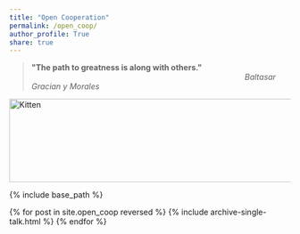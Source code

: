 ```yaml
---
title: "Open Cooperation"
permalink: /open_coop/
author_profile: True
share: true
---
```


> **"The path to greatness is along with others."**  
>&nbsp;&nbsp;&nbsp;&nbsp;&nbsp;&nbsp;&nbsp;&nbsp;&nbsp;&nbsp;&nbsp;&nbsp;&nbsp;&nbsp;&nbsp;&nbsp;&nbsp;&nbsp; &nbsp;&nbsp;&nbsp;&nbsp;&nbsp;&nbsp;&nbsp;&nbsp;&nbsp; &nbsp;&nbsp;&nbsp;&nbsp;&nbsp;&nbsp;&nbsp;&nbsp;&nbsp; &nbsp;&nbsp;&nbsp;&nbsp;&nbsp;&nbsp;&nbsp;&nbsp;&nbsp;&nbsp;&nbsp;&nbsp;&nbsp;&nbsp;&nbsp;&nbsp;&nbsp;&nbsp;&nbsp;&nbsp;&nbsp;&nbsp;&nbsp;&nbsp;&nbsp;&nbsp;&nbsp; &nbsp;&nbsp;&nbsp;&nbsp;&nbsp;&nbsp;&nbsp;&nbsp;&nbsp; &nbsp;&nbsp;&nbsp;&nbsp;&nbsp;&nbsp;&nbsp;&nbsp;&nbsp; &nbsp;&nbsp;&nbsp;&nbsp;&nbsp;&nbsp;&nbsp;&nbsp;&nbsp;                                    *Baltasar Gracian y Morales*  

<img src="https://github.com/TsingQAQ/TsingQAQ.github.io/blob/master/_open_coop/output-onlinejpgtools.jpg?raw=true" alt="Kitten"
	title="A cute kitten" width="600" height="150" />
                                       
                                       



{% include base_path %}


{% for post in site.open_coop reversed %}
  {% include archive-single-talk.html %}
{% endfor %}
